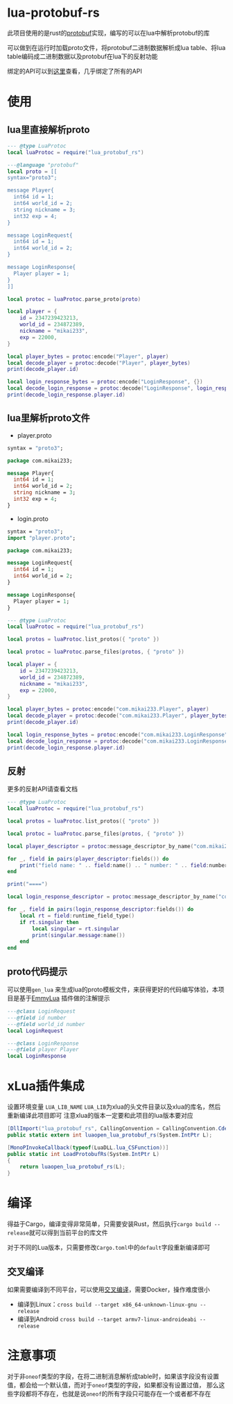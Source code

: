 # lua-protobuf-rs

此项目使用的是rust的[protobuf](https://github.com/stepancheg/rust-protobuf)实现，编写的可以在lua中解析protobuf的库

可以做到在运行时加载proto文件，将protobuf二进制数据解析成lua table、将lua table编码成二进制数据以及protobuf在lua下的反射功能

绑定的API可以到[这里](https://docs.rs/protobuf/latest/protobuf/)查看，几乎绑定了所有的API

# 使用

## lua里直接解析proto

```lua
--- @type LuaProtoc
local luaProtoc = require("lua_protobuf_rs")

---@language "protobuf"
local proto = [[
syntax="proto3";

message Player{
  int64 id = 1;
  int64 world_id = 2;
  string nickname = 3;
  int32 exp = 4;
}

message LoginRequest{
  int64 id = 1;
  int64 world_id = 2;
}

message LoginResponse{
  Player player = 1;
}
]]

local protoc = luaProtoc.parse_proto(proto)

local player = {
    id = 2347239423213,
    world_id = 234872389,
    nickname = "mikai233",
    exp = 22000,
}

local player_bytes = protoc:encode("Player", player)
local decode_player = protoc:decode("Player", player_bytes)
print(decode_player.id)

local login_response_bytes = protoc:encode("LoginResponse", {})
local decode_login_response = protoc:decode("LoginResponse", login_response_bytes)
print(decode_login_response.player.id)
```

## lua里解析proto文件

- player.proto

```protobuf
syntax = "proto3";

package com.mikai233;

message Player{
  int64 id = 1;
  int64 world_id = 2;
  string nickname = 3;
  int32 exp = 4;
}
```

- login.proto

```protobuf
syntax = "proto3";
import "player.proto";

package com.mikai233;

message LoginRequest{
  int64 id = 1;
  int64 world_id = 2;
}

message LoginResponse{
  Player player = 1;
}
```

```lua
--- @type LuaProtoc
local luaProtoc = require("lua_protobuf_rs")

local protos = luaProtoc.list_protos({ "proto" })

local protoc = luaProtoc.parse_files(protos, { "proto" })

local player = {
    id = 2347239423213,
    world_id = 234872389,
    nickname = "mikai233",
    exp = 22000,
}

local player_bytes = protoc:encode("com.mikai233.Player", player)
local decode_player = protoc:decode("com.mikai233.Player", player_bytes)
print(decode_player.id)

local login_response_bytes = protoc:encode("com.mikai233.LoginResponse", {})
local decode_login_response = protoc:decode("com.mikai233.LoginResponse", login_response_bytes)
print(decode_login_response.player.id)
```

## 反射

更多的反射API请查看文档

```lua
--- @type LuaProtoc
local luaProtoc = require("lua_protobuf_rs")

local protos = luaProtoc.list_protos({ "proto" })

local protoc = luaProtoc.parse_files(protos, { "proto" })

local player_descriptor = protoc:message_descriptor_by_name("com.mikai233.Player")

for _, field in pairs(player_descriptor:fields()) do
    print("field name: " .. field:name() .. " number: " .. field:number())
end

print("====")

local login_response_descriptor = protoc:message_descriptor_by_name("com.mikai233.LoginResponse")

for _, field in pairs(login_response_descriptor:fields()) do
    local rt = field:runtime_field_type()
    if rt.singular then
        local singular = rt.singular
        print(singular.message:name())
    end
end
```

## proto代码提示

可以使用`gen_lua`
来生成lua的proto模板文件，来获得更好的代码编写体验，本项目是基于[EmmyLua](https://github.com/EmmyLua/IntelliJ-EmmyLua)
插件做的注解提示

```lua
---@class LoginRequest
---@field id number
---@field world_id number
local LoginRequest

---@class LoginResponse
---@field player Player
local LoginResponse
```

# xLua插件集成

设置环境变量 `LUA_LIB_NAME` `LUA_LIB`为xlua的头文件目录以及xlua的库名，然后重新编译此项目即可
注意xlua的版本一定要和此项目的lua版本要对应

```csharp
[DllImport("lua_protobuf_rs", CallingConvention = CallingConvention.Cdecl)]
public static extern int luaopen_lua_protobuf_rs(System.IntPtr L);

[MonoPInvokeCallback(typeof(LuaDLL.lua_CSFunction))]
public static int LoadProtobufRs(System.IntPtr L)
{
    return luaopen_lua_protobuf_rs(L);
}
```

# 编译

得益于Cargo，编译变得非常简单，只需要安装Rust，然后执行`cargo build --release`就可以得到当前平台的库文件

对于不同的Lua版本，只需要修改`Cargo.toml`中的`default`字段重新编译即可

## 交叉编译

如果需要编译到不同平台，可以使用[交叉编译](https://github.com/cross-rs/cross)，需要Docker，操作难度很小

- 编译到Linux：`cross build --target x86_64-unknown-linux-gnu --release`
- 编译到Android `cross build --target armv7-linux-androideabi --release`

# 注意事项

对于非`oneof`类型的字段，在将二进制消息解析成table时，如果该字段没有设置值，都会给一个默认值，而对于`oneof`类型的字段，如果都没有设置过值，
那么这些字段都将不存在，也就是说`oneof`的所有字段只可能存在一个或者都不存在
